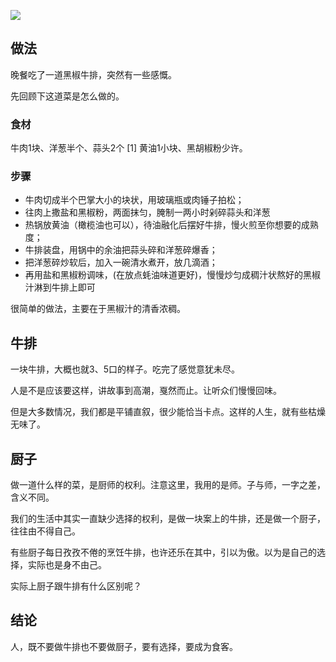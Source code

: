 <!--
author: Justin
head: 
date: 2021-05-24
title: 黑椒牛排怎么做
tags: 日记
images: http://pingodata.qiniudn.com/cube2.jpg
category: 日记
status: publish
summary: 人生就像一道菜。
-->

![](https://ftp.bmp.ovh/imgs/2021/05/5ce57fb8958266bc.jpeg)

## 做法

晚餐吃了一道黑椒牛排，突然有一些感慨。

先回顾下这道菜是怎么做的。

### 食材

牛肉1块、洋葱半个、蒜头2个 [1]  黄油1小块、黑胡椒粉少许。

### 步骤

* 牛肉切成半个巴掌大小的块状，用玻璃瓶或肉锤子拍松；
* 往肉上撒盐和黑椒粉，两面抹匀，腌制一两小时剁碎蒜头和洋葱
* 热锅放黄油（橄榄油也可以），待油融化后摆好牛排，慢火煎至你想要的成熟度；
* 牛排装盘，用锅中的余油把蒜头碎和洋葱碎爆香；
* 把洋葱碎炒软后，加入一碗清水煮开，放几滴酒；
* 再用盐和黑椒粉调味，(在放点蚝油味道更好)，慢慢炒匀成稠汁状熬好的黑椒汁淋到牛排上即可

很简单的做法，主要在于黑椒汁的清香浓稠。

## 牛排

一块牛排，大概也就3、5口的样子。吃完了感觉意犹未尽。

人是不是应该要这样，讲故事到高潮，戛然而止。让听众们慢慢回味。

但是大多数情况，我们都是平铺直叙，很少能恰当卡点。这样的人生，就有些枯燥无味了。

## 厨子

做一道什么样的菜，是厨师的权利。注意这里，我用的是师。子与师，一字之差，含义不同。

我们的生活中其实一直缺少选择的权利，是做一块案上的牛排，还是做一个厨子，往往由不得自己。

有些厨子每日孜孜不倦的烹饪牛排，也许还乐在其中，引以为傲。以为是自己的选择，实际也是身不由己。

实际上厨子跟牛排有什么区别呢？

## 结论

人，既不要做牛排也不要做厨子，要有选择，要成为食客。
